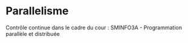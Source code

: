 # Parallelisme
Contrôle continue dans le cadre du cour : SMINFO3A - Programmation parallèle et distribuée
